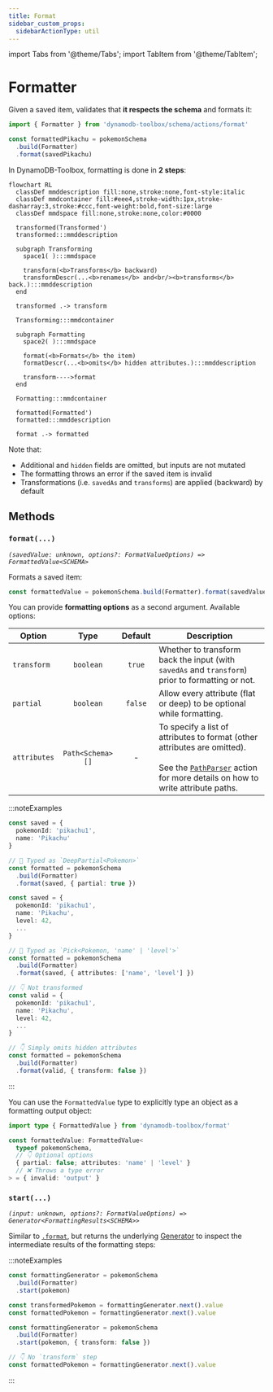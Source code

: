 ```yaml
---
title: Format
sidebar_custom_props:
  sidebarActionType: util
---
```


import Tabs from '@theme/Tabs';
import TabItem from '@theme/TabItem';

# Formatter

Given a saved item, validates that **it respects the schema** and formats it:

```ts
import { Formatter } from 'dynamodb-toolbox/schema/actions/format'

const formattedPikachu = pokemonSchema
  .build(Formatter)
  .format(savedPikachu)
```

In DynamoDB-Toolbox, formatting is done in **2 steps**:

```mermaid
flowchart RL
  classDef mmddescription fill:none,stroke:none,font-style:italic
  classDef mmdcontainer fill:#eee4,stroke-width:1px,stroke-dasharray:3,stroke:#ccc,font-weight:bold,font-size:large
  classDef mmdspace fill:none,stroke:none,color:#0000

  transformed(Transformed')
  transformed:::mmddescription

  subgraph Transforming
    space1( ):::mmdspace

    transform(<b>Transforms</b> backward)
    transformDescr(...<b>renames</b> and<br/><b>transforms</b> back.):::mmddescription
  end

  transformed .-> transform

  Transforming:::mmdcontainer

  subgraph Formatting
    space2( ):::mmdspace

    format(<b>Formats</b> the item)
    formatDescr(...<b>omits</b> hidden attributes.):::mmddescription

    transform---->format
  end

  Formatting:::mmdcontainer

  formatted(Formatted')
  formatted:::mmddescription

  format .-> formatted
```

Note that:

- Additional and `hidden` fields are omitted, but inputs are not mutated
- The formatting throws an error if the saved item is invalid
- Transformations (i.e. `savedAs` and `transforms`) are applied (backward) by default

## Methods

### `format(...)`

<p style={{ marginTop: '-15px' }}><i><code>(savedValue: unknown, options?: FormatValueOptions) => FormattedValue&lt;SCHEMA&gt;</code></i></p>

Formats a saved item:

<!-- prettier-ignore -->
```ts
const formattedValue = pokemonSchema.build(Formatter).format(savedValue)
```

You can provide **formatting options** as a second argument. Available options:

| Option       |       Type       | Default | Description                                                                                                                                                                                                            |
| ------------ | :--------------: | :-----: | ---------------------------------------------------------------------------------------------------------------------------------------------------------------------------------------------------------------------- |
| `transform`  |    `boolean`     | `true`  | Whether to transform back the input (with `savedAs` and `transform`) prior to formatting or not.                                                                                                                       |
| `partial`    |    `boolean`     | `false` | Allow every attribute (flat or deep) to be optional while formatting.                                                                                                                                                  |
| `attributes` | `Path<Schema>[]` |    -    | To specify a list of attributes to format (other attributes are omitted).<br/><br/>See the [`PathParser`](../../3-entities/4-actions/19-parse-paths/index.md) action for more details on how to write attribute paths. |

:::noteExamples

<Tabs>
<TabItem value="partial" label="Partial">

```ts
const saved = {
  pokemonId: 'pikachu1',
  name: 'Pikachu'
}

// 🙌 Typed as `DeepPartial<Pokemon>`
const formatted = pokemonSchema
  .build(Formatter)
  .format(saved, { partial: true })
```

</TabItem>
<TabItem value="attributes" label="Attributes">

```ts
const saved = {
  pokemonId: 'pikachu1',
  name: 'Pikachu',
  level: 42,
  ...
}

// 🙌 Typed as `Pick<Pokemon, 'name' | 'level'>`
const formatted = pokemonSchema
  .build(Formatter)
  .format(saved, { attributes: ['name', 'level'] })
```

</TabItem>
<TabItem value="formatting-only" label="Formatting only">

```ts
// 👇 Not transformed
const valid = {
  pokemonId: 'pikachu1',
  name: 'Pikachu',
  level: 42,
  ...
}

// 👇 Simply omits hidden attributes
const formatted = pokemonSchema
  .build(Formatter)
  .format(valid, { transform: false })
```

</TabItem>
</Tabs>

:::

You can use the `FormattedValue` type to explicitly type an object as a formatting output object:

```ts
import type { FormattedValue } from 'dynamodb-toolbox/format'

const formattedValue: FormattedValue<
  typeof pokemonSchema,
  // 👇 Optional options
  { partial: false; attributes: 'name' | 'level' }
  // ❌ Throws a type error
> = { invalid: 'output' }
```

### `start(...)`

<p style={{ marginTop: '-15px' }}><i><code>(input: unknown, options?: FormatValueOptions) => Generator&lt;FormattingResults&lt;SCHEMA&gt;&gt;</code></i></p>

Similar to [`.format`](#format), but returns the underlying [Generator](https://developer.mozilla.org/en-US/docs/Web/JavaScript/Reference/Global_Objects/Generator) to inspect the intermediate results of the formatting steps:

:::noteExamples

<Tabs>
<TabItem value="complete" label="Complete">

```ts
const formattingGenerator = pokemonSchema
  .build(Formatter)
  .start(pokemon)

const transformedPokemon = formattingGenerator.next().value
const formattedPokemon = formattingGenerator.next().value
```

</TabItem>
<TabItem value="formatting-only" label="Formatting only">

```ts
const formattingGenerator = pokemonSchema
  .build(Formatter)
  .start(pokemon, { transform: false })

// 👇 No `transform` step
const formattedPokemon = formattingGenerator.next().value
```

</TabItem>
</Tabs>

:::
